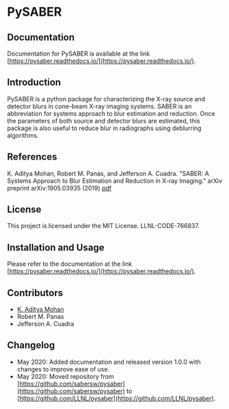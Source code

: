 # PySABER

## Documentation
Documentation for PySABER is available at the link [https://pysaber.readthedocs.io/](https://pysaber.readthedocs.io/). 

## Introduction
PySABER is a python package for characterizing the X-ray source and detector blurs in cone-beam X-ray imaging systems. SABER is an abbreviation for systems approach to blur estimation and reduction. Once the parameters of both source and detector blurs are estimated, this package is also useful to reduce blur in radiographs using deblurring algorithms. 


## References
K. Aditya Mohan, Robert M. Panas, and Jefferson A. Cuadra. "SABER: A Systems Approach to Blur Estimation and Reduction in X-ray Imaging." arXiv preprint arXiv:1905.03935 (2019) [pdf](https://arxiv.org/pdf/1905.03935.pdf)


## License
This project is licensed under the MIT License. LLNL-CODE-766837.


## Installation and Usage
Please refer to the documentation at the link [https://pysaber.readthedocs.io/](https://pysaber.readthedocs.io/).
 

## Contributors
* [K. Aditya Mohan](https://github.com/adityamnk)
* Robert M. Panas
* Jefferson A. Cuadra


## Changelog
* May 2020: Added documentation and released version 1.0.0 with changes to improve ease of use. 
* May 2020: Moved repository from [https://github.com/sabersw/pysaber](https://github.com/sabersw/pysaber) to [https://github.com/LLNL/pysaber](https://github.com/LLNL/pysaber).
